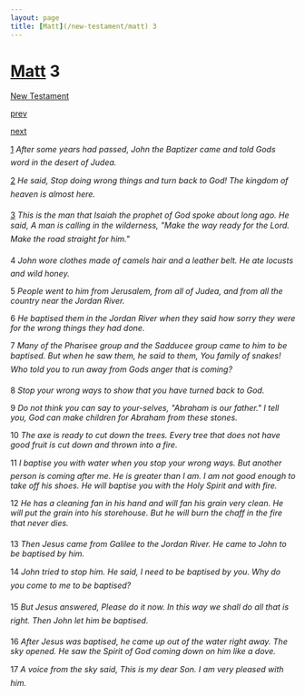 ```yaml
---
layout: page
title: [Matt](/new-testament/matt) 3
---
```


# [Matt](/new-testament/matt) 3

[New Testament](/new-testament)


[prev](/new-testament/matt/matt-2.html)


[next](/new-testament/matt/matt-4.html)

[1](https://reddit.com/75o4tq) _After some years had passed, John the Baptizer came and told Gods word in the desert of Judea._

[2](https://reddit.com/75o4tw) _He said, Stop doing wrong things and turn back to God! The kingdom of heaven is almost here._

[3](https://reddit.com/75o4u0) _This is the man that Isaiah the prophet of God spoke about long ago. He said, A man is calling in the wilderness, "Make the way ready for the Lord. Make the road straight for him." _

4 _John wore clothes made of camels hair and a leather belt. He ate locusts and wild honey._

5 _People went to him from Jerusalem, from all of Judea, and from all the country near the Jordan River._

6 _He baptised them in the Jordan River when they said how sorry they were for the wrong things they had done._

7 _Many of the Pharisee group and the Sadducee group came to him to be baptised. But when he saw them, he said to them, You family of snakes! Who told you to run away from Gods anger that is coming?_

8 _Stop your wrong ways to show that you have turned back to God._

9 _Do not think you can say to your-selves, "Abraham is our father." I tell you, God can make children for Abraham from these stones._

10 _The axe is ready to cut down the trees. Every tree that does not have good fruit is cut down and thrown into a fire._

11 _I baptise you with water when you stop your wrong ways. But another person is coming after me. He is greater than I am. I am not good enough to take off his shoes. He will baptise you with the Holy Spirit and with fire._

12 _He has a cleaning fan in his hand and will fan his grain very clean. He will put the grain into his storehouse. But he will burn the chaff in the fire that never dies._

13 _Then Jesus came from Galilee to the Jordan River. He came to John to be baptised by him._

14 _John tried to stop him. He said, I need to be baptised by you. Why do you come to me to be baptised?_

15 _But Jesus answered, Please do it now. In this way we shall do all that is right. Then John let him be baptised._

16 _After Jesus was baptised, he came up out of the water right away. The sky opened. He saw the Spirit of God coming down on him like a dove._

17 _A voice from the sky said, This is my dear Son. I am very pleased with him._

